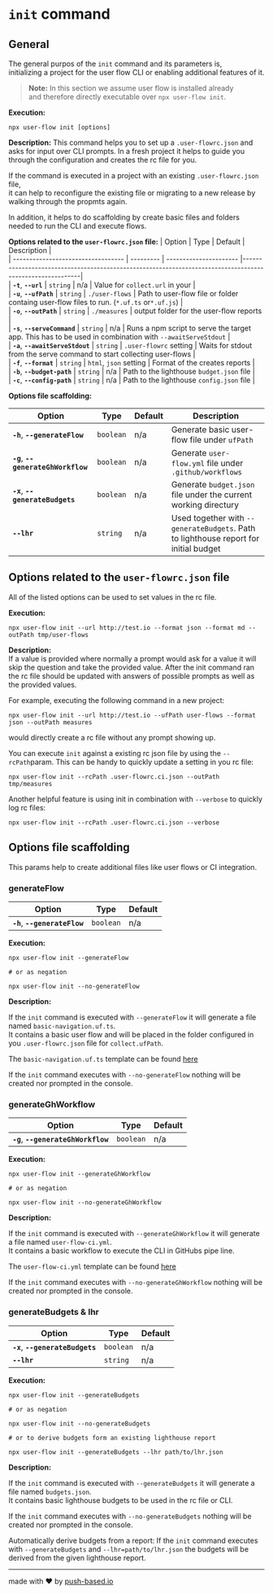 # `init` command

## General

The general purpos of the `init` command and its parameters is,  
initializing a project for the user flow CLI or enabling additional features of it.
 
> **Note:**
> In this section we assume user flow is installed already  
> and therefore directly executable over `npx user-flow init`.   
 
**Execution:**   
```
npx user-flow init [options]
```  

**Description:**
This command helps you to set up a `.user-flowrc.json` and asks for input over CLI prompts.
In a fresh project it helps to guide you through the configuration and creates the rc file for you.

If the command is executed in a project with an existing `.user-flowrc.json` file,  
it can help to reconfigure the existing file or migrating to a new release by walking through the propmts again.

In addition, it helps to do scaffolding by create basic files and folders needed to run the CLI and execute flows.

**Options related to the `user-flowrc.json` file:** 
|  Option                            |  Type     | Default                | Description                                                                                              |  
| ---------------------------------- | --------- | ---------------------- |----------------------------------------------------------------------------------------------------------|  
| **`-t`**, **`--url`**              | `string`  | n/a                    | Value for `collect.url` in your                                                                                            |  
| **`-u`**, **`--ufPath`**           | `string`  | `./user-flows`         | Path to user-flow file or folder containg user-flow files to run. (`*.uf.ts` or`*.uf.js`)                |  
| **`-o`**, **`--outPath`**          | `string`  | `./measures`           | output folder for the user-flow reports                                                                  |  
| **`-s`**, **`--serveCommand`**     | `string`  | n/a                    | Runs a npm script to serve the target app. This has to be used in combination with `--awaitServeStdout`  |  
| **`-a`**, **`--awaitServeStdout`** | `string`  | `.user-flowrc` setting | Waits for stdout from the serve command to start collecting user-flows                                   |  
| **`-f`**, **`--format`**           | `string`  | `html`, `json` setting | Format of the creates reports                                                                            |  
| **`-b`**, **`--budget-path`**      | `string`  | n/a                    | Path to the lighthouse `budget.json` file                                                                |  
| **`-c`**, **`--config-path`**      | `string`  | n/a                    | Path to the lighthouse `config.json` file                                                                |  

**Options file scaffolding:**  

|  Option                              |  Type     | Default                | Description                                                                                              |  
| ------------------------------------ | --------- | ---------------------- |----------------------------------------------------------------------------------------------------------|  
| **`-h`**, **`--generateFlow`**       | `boolean` | n/a                    | Generate basic user-flow file under `ufPath`                                                             |    
| **`-g`**, **`--generateGhWorkflow`** | `boolean` | n/a                    | Generate `user-flow.yml` file under `.github/workflows`                                                  |    
| **`-x`**, **`--generateBudgets`**    | `boolean` | n/a                    | Generate `budget.json` file under the current working directury                                          |    
| **`--lhr`**                          | `string`  | n/a                    | Used together with `--generateBudgets`. Path to lighthouse report for initial budget                     |    
    

## Options related to the `user-flowrc.json` file  

All of the listed options can be used to set values in the rc file. 

**Execution:**   
```
npx user-flow init --url http://test.io --format json --format md --outPath tmp/user-flows
```  

**Description:**  
If a value is provided where normally a prompt would ask for a value it will skip the question and take the provided value.
After the init command ran the rc file should be updated with answers of possible prompts as well as the provided values.

For example, executing the following command in a new project:
```
npx user-flow init --url http://test.io --ufPath user-flows --format json --outPath measures
```  

would directly create a rc file without any prompt showing up.

You can execute `init` against a existing rc json file by using the `--rcPath`param.
This can be handy to quickly update a setting in you rc file:  
```
npx user-flow init --rcPath .user-flowrc.ci.json --outPath tmp/measures
```  

Another helpful feature is using init in combination with `--verbose` to quickly log rc files:
```
npx user-flow init --rcPath .user-flowrc.ci.json --verbose
```  



## Options file scaffolding

This params help to create additional files like user flows or CI integration.

### generateFlow

|  Option                            |  Type     | Default                |   
| ---------------------------------- | --------- | ---------------------- |  
| **`-h`**, **`--generateFlow`**     | `boolean` | n/a                    |

**Execution:**   
```
npx user-flow init --generateFlow
  
# or as negation

npx user-flow init --no-generateFlow
```  

**Description:**   

If the `init` command is executed with `--generateFlow` it will generate a file named `basic-navigation.uf.ts`.  
It contains a basic user flow and will be placed in the folder configured in you `.user-flowrc.json` file for `collect.ufPath`.

The `basic-navigation.uf.ts` template can be found [here](https://github.com/push-based/user-flow/blob/ba6a8d4fbf8060bea067e0fa3528611be5653ddf/packages/cli/src/lib/commands/init/static/basic-navigation.uf.ts#L2)
 
If the `init` command executes with `--no-generateFlow` nothing will be created nor prompted in the console.

### generateGhWorkflow

|  Option                              |  Type     | Default                |   
| ------------------------------------ | --------- | ---------------------- |  
| **`-g`**, **`--generateGhWorkflow`** | `boolean` | n/a                    | 

**Execution:**   
```
npx user-flow init --generateGhWorkflow
  
# or as negation

npx user-flow init --no-generateGhWorkflow
```  

**Description:**   

If the `init` command is executed with `--generateGhWorkflow` it will generate a file named `user-flow-ci.yml`.  
It contains a basic workflow to execute the CLI in GitHubs pipe line.

The `user-flow-ci.yml` template can be found [here](https://github.com/push-based/user-flow/blob/ba6a8d4fbf8060bea067e0fa3528611be5653ddf/packages/cli/src/lib/commands/init/static/basic-navigation.uf.ts#L2)
 
If the `init` command executes with `--no-generateGhWorkflow` nothing will be created nor prompted in the console.

### generateBudgets & lhr

|  Option                              |  Type     | Default                |   
| ------------------------------------ | --------- | ---------------------- |  
| **`-x`**, **`--generateBudgets`**    | `boolean` | n/a                    |     
| **`--lhr`**                          | `string`  | n/a                    |     

**Execution:**   
```
npx user-flow init --generateBudgets
  
# or as negation

npx user-flow init --no-generateBudgets

# or to derive budgets form an existing lighthouse report

npx user-flow init --generateBudgets --lhr path/to/lhr.json
```  

**Description:**   

If the `init` command is executed with `--generateBudgets` it will generate a file named `budgets.json`.  
It contains basic lighthouse budgets to be used in the rc file or CLI.
 
If the `init` command executes with `--no-generateBudgets` nothing will be created nor prompted in the console.

Automatically derive budgets from a report:
If the `init` command executes with `--generateBudgets` and `--lhr=path/to/lhr.json` the budgets will be derived from the given lighthouse report.

---

made with ❤ by [push-based.io](https://www.push-based.io)
